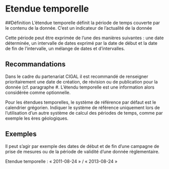 
<!-- Begin @data_temporalextents.md -->

# Etendue temporelle

##Définition
L’étendue temporelle définit la période de temps couverte par le contenu de la donnée. C’est un indicateur de l’actualité de la donnée

Cette période peut être exprimée de l’une des manières suivantes :
une date déterminée,
un intervalle de dates exprimé par la date de début et la date de fin de l’intervalle,
un mélange de dates et d’intervalles.
## Recommandations
Dans le cadre du partenariat CIGAL il est recommandé de renseigner prioritairement une date de création, de révision ou de publication pour la donnée (cf. paragraphe #. L’étendu temporelle est une information alors considérée comme optionnelle.

Pour les étendues temporelles, le système de référence par défaut est le calendrier grégorien.
Indiquer le système de référence uniquement lors de l’utilisation d’un autre système de calcul des périodes de temps, comme par exemple les ères géologiques.

## Exemples
Il peut s’agir par exemple des dates de début et de fin d’une campagne de prise de mesures ou de la période de validité d’une donnée règlementaire.

Etendue temporelle : « 2011-08-24 » / « 2013-08-24 »

<!-- End @data_temporalextents.md -->

